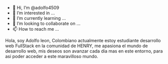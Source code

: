 - 👋 Hi, I’m @adolfo4509
- 👀 I’m interested in ...
- 🌱 I’m currently learning ...
- 💞️ I’m looking to collaborate on ...
- 📫 How to reach me ...

<!---
adolfo4509/adolfo4509 is a ✨ special ✨ repository because its `README.md` (this file) appears on your GitHub profile.
You can click the Preview link to take a look at your changes.
--->
Hola, soy Adolfo leon, Colombiano actualmente estoy estudiante desarrollo web FullStack en la comunidad de HENRY, me apasiona el mundo de desarrollo web, mis deseos son avanzar cada dia mas en este entorno, para asi poder acceder a este maravilloso mundo.
